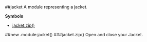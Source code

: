 <a name="module_jacket"></a>
##jacket
A module representing a jacket.

**Symbols**

* [jacket.zip()](#module_jacket#zip)

<a name="module_jacket"></a>
##new .module:jacket()
<a name="module_jacket#zip"></a>
###jacket.zip()
Open and close your Jacket.

